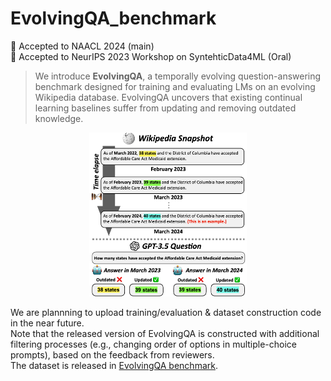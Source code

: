 # EvolvingQA_benchmark
🎉 Accepted to NAACL 2024 (main) <br>
🎉 Accepted to NeurIPS 2023 Workshop on SyntehticData4ML (Oral) <br>

> We introduce **EvolvingQA**, a temporally evolving question-answering benchmark designed for training and evaluating LMs on an evolving Wikipedia database. EvolvingQA uncovers that existing continual learning baselines suffer from updating and removing outdated knowledge.

<p align="center">
<img src="main_fig.png" width="50%" height="50%" alt=""></img>

We are plannning to upload training/evaluation & dataset construction code in the near future. <br>
Note that the released version of EvolvingQA is constructed with additional filtering processes (e.g., changing order of options in multiple-choice prompts), based on the feedback from reviewers. <br>
The dataset is released in [EvolvingQA benchmark](https://www.dropbox.com/scl/fo/40omxt6ooi4k02sg9acrp/h?rlkey=8b9y0kq33tl0p3qou24l1yx2q&dl=0).

